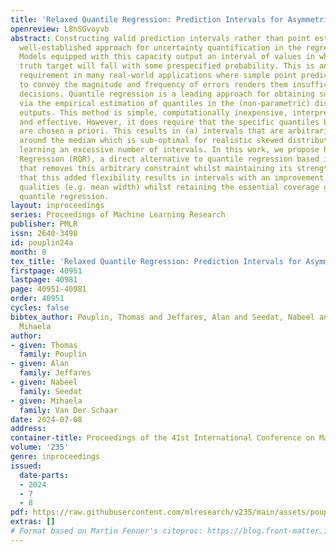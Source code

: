 ```yaml
---
title: 'Relaxed Quantile Regression: Prediction Intervals for Asymmetric Noise'
openreview: L8nSGvoyvb
abstract: Constructing valid prediction intervals rather than point estimates is a
  well-established approach for uncertainty quantification in the regression setting.
  Models equipped with this capacity output an interval of values in which the ground
  truth target will fall with some prespecified probability. This is an essential
  requirement in many real-world applications where simple point predictions’ inability
  to convey the magnitude and frequency of errors renders them insufficient for high-stakes
  decisions. Quantile regression is a leading approach for obtaining such intervals
  via the empirical estimation of quantiles in the (non-parametric) distribution of
  outputs. This method is simple, computationally inexpensive, interpretable, assumption-free,
  and effective. However, it does require that the specific quantiles being learned
  are chosen a priori. This results in (a) intervals that are arbitrarily symmetric
  around the median which is sub-optimal for realistic skewed distributions, or (b)
  learning an excessive number of intervals. In this work, we propose Relaxed Quantile
  Regression (RQR), a direct alternative to quantile regression based interval construction
  that removes this arbitrary constraint whilst maintaining its strengths. We demonstrate
  that this added flexibility results in intervals with an improvement in desirable
  qualities (e.g. mean width) whilst retaining the essential coverage guarantees of
  quantile regression.
layout: inproceedings
series: Proceedings of Machine Learning Research
publisher: PMLR
issn: 2640-3498
id: pouplin24a
month: 0
tex_title: 'Relaxed Quantile Regression: Prediction Intervals for Asymmetric Noise'
firstpage: 40951
lastpage: 40981
page: 40951-40981
order: 40951
cycles: false
bibtex_author: Pouplin, Thomas and Jeffares, Alan and Seedat, Nabeel and Van Der Schaar,
  Mihaela
author:
- given: Thomas
  family: Pouplin
- given: Alan
  family: Jeffares
- given: Nabeel
  family: Seedat
- given: Mihaela
  family: Van Der Schaar
date: 2024-07-08
address:
container-title: Proceedings of the 41st International Conference on Machine Learning
volume: '235'
genre: inproceedings
issued:
  date-parts:
  - 2024
  - 7
  - 8
pdf: https://raw.githubusercontent.com/mlresearch/v235/main/assets/pouplin24a/pouplin24a.pdf
extras: []
# Format based on Martin Fenner's citeproc: https://blog.front-matter.io/posts/citeproc-yaml-for-bibliographies/
---
```

